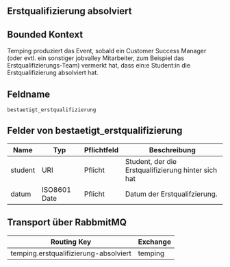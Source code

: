 ## Erstqualifizierung absolviert

## Bounded Kontext

Temping produziert das Event, sobald ein Customer Success Manager (oder evtl. ein sonstiger jobvalley Mitarbeiter, zum Beispiel das Erstqualifizierungs-Team) vermerkt hat, dass ein:e Student:in die Erstqualifizierung absolviert hat.

## Feldname

`bestaetigt_erstqualifizierung`

## Felder von bestaetigt_erstqualifizierung

| Name                         | Typ              | Pflichtfeld | Beschreibung                                                            |
| ---------------------------- | ---------------- | ----------- | ----------------------------------------------------------------------- |
| student                  | URI              | Pflicht     | Student, der die Erstqualifizierung hinter sich hat |
| datum                    | ISO8601 Date | Pflicht | Datum der Erstqualifzierung.                                   |

## Transport über RabbmitMQ

| Routing Key                 | Exchange |
| --------------------------- | -------- |
| temping.erstqualifizierung-absolviert | temping  |
